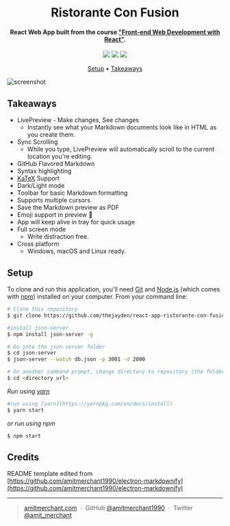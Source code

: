 
<h1 align="center">
  Ristorante Con Fusion
</h1>

<h4 align="center">React Web App built from the course <a href="https://www.coursera.org/learn/front-end-react" target="_blank">"Front-end Web Development with React"</a>.</h4>

<p align="center">
    <img src="https://img.shields.io/badge/React-JS-61dafb?style=plastic&logo=react">
    <img src="https://img.shields.io/badge/Redux-JS-764abc?style=plastic&logo=redux">
    <img src="https://img.shields.io/badge/HTML-ES6-e34f26?style=plastic&logo=HTML5">
</p>

<p align="center">
  <a href="#Setup">Setup</a> •
  <a href="#Takeaways">Takeaways</a> 
</p>

![screenshot](https://raw.githubusercontent.com/amitmerchant1990/electron-markdownify/master/app/img/markdownify.gif)

## Takeaways

* LivePreview - Make changes, See changes
  - Instantly see what your Markdown documents look like in HTML as you create them.
* Sync Scrolling
  - While you type, LivePreview will automatically scroll to the current location you're editing.
* GitHub Flavored Markdown  
* Syntax highlighting
* [KaTeX](https://khan.github.io/KaTeX/) Support
* Dark/Light mode
* Toolbar for basic Markdown formatting
* Supports multiple cursors
* Save the Markdown preview as PDF
* Emoji support in preview :tada:
* App will keep alive in tray for quick usage
* Full screen mode
  - Write distraction free.
* Cross platform
  - Windows, macOS and Linux ready.

## Setup

To clone and run this application, you'll need [Git](https://git-scm.com) and [Node.js](https://nodejs.org/en/download/) (which comes with [npm](http://npmjs.com)) installed on your computer. From your command line:

```bash
# Clone this repository
$ git clone https://github.com/thejayden/react-app-ristorante-con-fusion

#install json-server
$ npm install json-server -g
```

```bash
# Go into the json-server folder
$ cd json-server
$ json-server --watch db.json -p 3001 -d 2000
```

```bash
# On another command prompt, change directory to repository (the folder where you can see the different folders and files like package.json
$ cd <directory url>
```

_Run using [yarn](https://yarnpkg.com/en/docs/install)_
```bash
#run using [yarn](https://yarnpkg.com/en/docs/install)
$ yarn start
```
_or run using npm_

```bash
$ npm start
```

## Credits

README template edited from [https://github.com/amitmerchant1990/electron-markdownify](https://github.com/amitmerchant1990/electron-markdownify)

---

> [amitmerchant.com](https://www.amitmerchant.com) &nbsp;&middot;&nbsp;
> GitHub [@amitmerchant1990](https://github.com/amitmerchant1990) &nbsp;&middot;&nbsp;
> Twitter [@amit_merchant](https://twitter.com/amit_merchant)
